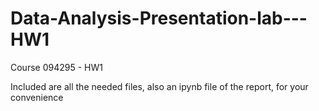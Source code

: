 # Data-Analysis-Presentation-lab---HW1
Course 094295 - HW1

Included are all the needed files, also an ipynb file of the report, for your convenience
